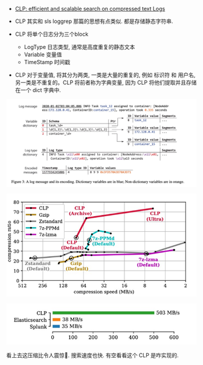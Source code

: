 - [CLP: efficient and scalable search on compressed text Logs](https://www.usenix.org/system/files/osdi21-rodrigues.pdf)

- CLP 其实和 sls loggrep 那篇的思想有点类似. 都是存储静态字符串.

- CLP 将单个日志分为三个block
  - LogType 日志类型, 通常是高度重复的静态文本
  - Variable 变量值
  - TimeStamp 时间戳

- CLP 对于变量值, 将其分为两类, 一类是大量的重复的, 例如 标识符 和 用户名, 另一类是不重复的。CLP 将前者称为字典变量, 因为 CLP 将他们提取并且存储在一个 dict 字典中.

![](/png/clp-princle.jpg)

![](/png/clp-compression-speed.jpg)

![](/png/clp-search-speed.jpg)

看上去这压缩比令人震惊🤯.
搜索速度也快.
有空看看这个 CLP 是咋实现的.
